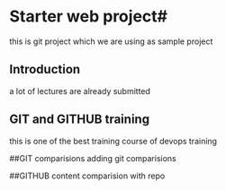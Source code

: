 # Starter web project#
this is git project which we are using as sample project


## Introduction
a lot of lectures are already submitted


## GIT and GITHUB training
this is one of the best training course of devops training

##GIT comparisions
adding git comparisions

##GITHUB content 
comparision with repo


